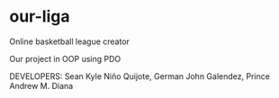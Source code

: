 # our-liga
Online basketball league creator

Our project in OOP using PDO

DEVELOPERS:
Sean Kyle Niño Quijote, 
German John Galendez, 
Prince Andrew M. Diana
